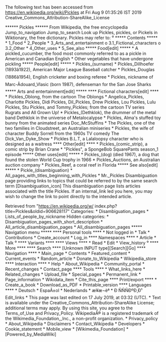 The following text has been accessed from https://en.wikipedia.org/wiki/Pickles at Fri Aug 9 01:35:26 IST 2019
Creative_Commons_Attribution-ShareAlike_License




















****** Pickles ******
From Wikipedia, the free encyclopedia
Jump_to_navigation Jump_to_search
 Look up Pickles, pickles, or Pickels in Wiktionary, the free dictionary.
Pickles may refer to:
⁰
***** Contents *****
    * 1_Food
    * 2_People
    * 3_Arts_and_entertainment
          o 3.1_Fictional_characters
          o 3.2_Other
    * 4_Other_uses
    * 5_See_also
***** Food[edit] *****
    * A pickled_cucumber, the food most commonly referred to as a pickle in
      American and Canadian English
    * Other vegetables that have undergone pickling
***** People[edit] *****
    * Pickles_(surname)
    * Pickles_Dillhoefer (1893â1922), American Major League Baseball catcher
    * Pickles_Douglas (1886â1954), English cricketer and boxing referee
    * Pickles, nickname of Marc-Ãdouard_Vlasic (born 1987), defenseman for the
      San Jose Sharks
***** Arts and entertainment[edit] *****
**** Fictional characters[edit] ****
    * Pickles_Oblong, from the cartoon The Oblongs
    * Angelica_Pickles, Charlotte Pickles, Didi Pickles, Dil_Pickles, Drew
      Pickles, Lou Pickles, Lulu Pickles, Stu Pickles, and Tommy_Pickles; from
      the cartoon TV series Rugrats and All Grown Up!
    * Pickles_(Dethklok), the drummer of the metal band Dethklok in the
      universe of Metalocalypse
    * Pickles, Alma's stuffed toy bunny from the animated series Doc_McStuffins
    * The Pickles, one of the two families in Cloudstreet, an Australian
      miniseries
    * Pickles, the wife of character Buddy Sorrell from the 1960s TV comedy The
      Dick_Van_Dyke_Show
    * Pickles B.L.T, a Lalaloopsy character who is designed as a waitress
**** Other[edit] ****
    * Pickles_(comic_strip), a comic strip by Brian Crane
    * "Pickles", a SpongeBob SquarePants season_1 episode
***** Other uses[edit] *****
    * Pickles_(dog) (died 1967), a dog that found the stolen World Cup trophy
      in 1966
    * Pickles_Auctions, an Australian auction company
    * Pickles_Reef, a coral reef in Florida
***** See also[edit] *****
    * Pickle_(disambiguation)
    * All_pages_with_titles_beginning_with_Pickles
    * Mr._Pickles
                      Disambiguation page providing links to topics that could
                      be referred to by the same search term
[Disambiguation_icon] This disambiguation page lists articles associated with
                      the title Pickles.
                      If an internal_link led you here, you may wish to change
                      the link to point directly to the intended article.

Retrieved from "https://en.wikipedia.org/w/
index.php?title=Pickles&oldid=906628117"
Categories:
    * Disambiguation_pages
    * Lists_of_people_by_nickname
Hidden categories:
    * Disambiguation_pages_with_short_description
    * All_article_disambiguation_pages
    * All_disambiguation_pages
***** Navigation menu *****
**** Personal tools ****
    * Not logged in
    * Talk
    * Contributions
    * Create_account
    * Log_in
**** Namespaces ****
    * Article
    * Talk
⁰
**** Variants ****
**** Views ****
    * Read
    * Edit
    * View_history
⁰
**** More ****
**** Search ****
[Unknown INPUT type][Search][Go]
**** Navigation ****
    * Main_page
    * Contents
    * Featured_content
    * Current_events
    * Random_article
    * Donate_to_Wikipedia
    * Wikipedia_store
**** Interaction ****
    * Help
    * About_Wikipedia
    * Community_portal
    * Recent_changes
    * Contact_page
**** Tools ****
    * What_links_here
    * Related_changes
    * Upload_file
    * Special_pages
    * Permanent_link
    * Page_information
    * Wikidata_item
    * Cite_this_page
**** Print/export ****
    * Create_a_book
    * Download_as_PDF
    * Printable_version
**** Languages ****
    * Deutsch
    * EspaÃ±ol
    * Nederlands
    * æ¥æ¬èª
    * Ð ÑÑÑÐºÐ¸Ð¹
Edit_links
    * This page was last edited on 17 July 2019, at 03:32 (UTC).
    * Text is available under the Creative_Commons_Attribution-ShareAlike
      License; additional terms may apply. By using this site, you agree to the
      Terms_of_Use and Privacy_Policy. WikipediaÂ® is a registered trademark of
      the Wikimedia_Foundation,_Inc., a non-profit organization.
    * Privacy_policy
    * About_Wikipedia
    * Disclaimers
    * Contact_Wikipedia
    * Developers
    * Cookie_statement
    * Mobile_view
    * [Wikimedia_Foundation]
    * [Powered_by_MediaWiki]
